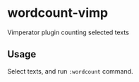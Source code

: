# wordcount-vimp

Vimperator plugin counting selected texts

## Usage

Select texts, and run `:wordcount` command.
